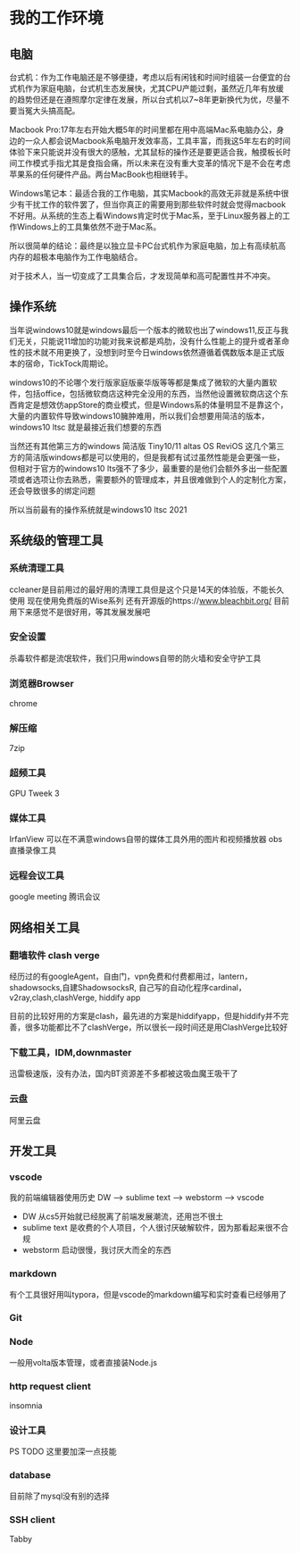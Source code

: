 # 我的工作环境

## 电脑
台式机：作为工作电脑还是不够便捷，考虑以后有闲钱和时间时组装一台便宜的台式机作为家庭电脑，台式机生态发展快，尤其CPU产能过剩，虽然近几年有放缓的趋势但还是在遵照摩尔定律在发展，所以台式机以7~8年更新换代为优，尽量不要当冤大头搞高配。

Macbook Pro:17年左右开始大概5年的时间里都在用中高端Mac系电脑办公，身边的一众人都会说Macbook系电脑开发效率高，工具丰富，而我这5年左右的时间体验下来只能说并没有很大的感触，尤其鼠标的操作还是要更适合我，触摸板长时间工作模式手指尤其是食指会痛，所以未来在没有重大变革的情况下是不会在考虑苹果系的任何硬件产品。两台MacBook也相继转手。

Windows笔记本：最适合我的工作电脑，其实Macbook的高效无非就是系统中很少有干扰工作的软件罢了，但当你真正的需要用到那些软件时就会觉得macbook不好用。从系统的生态上看Windows肯定时优于Mac系，至于Linux服务器上的工作Windows上的工具集依然不逊于Mac系。

所以很简单的结论：最终是以独立显卡PC台式机作为家庭电脑，加上有高续航高内存的超极本电脑作为工作电脑结合。

对于技术人，当一切变成了工具集合后，才发现简单和高可配置性并不冲突。

## 操作系统
当年说windows10就是windows最后一个版本的微软也出了windows11,反正与我们无关，只能说11增加的功能对我来说都是鸡肋，没有什么性能上的提升或者革命性的技术就不用更换了，没想到时至今日windows依然遵循着偶数版本是正式版本的宿命，TickTock周期论。

windows10的不论哪个发行版家庭版豪华版等等都是集成了微软的大量内置软件，包括office，包括微软商店这种完全没用的东西，当然他设置微软商店这个东西肯定是想效仿appStore的商业模式，但是Windows系的体量明显不是靠这个，大量的内置软件导致windows10臃肿难用，所以我们会想要用简洁的版本，windows10 ltsc 就是最接近我们想要的东西

当然还有其他第三方的windows 简洁版
Tiny10/11
altas OS
ReviOS
这几个第三方的简洁版windows都是可以使用的，但是我都有试过虽然性能是会更强一些，但相对于官方的windows10 lts强不了多少，最重要的是他们会额外多出一些配置项或者选项让你去熟悉，需要额外的管理成本，并且很难做到个人的定制化方案，还会导致很多的绑定问题

所以当前最有的操作系统就是windows10 ltsc 2021


## 系统级的管理工具

### 系统清理工具
ccleaner是目前用过的最好用的清理工具但是这个只是14天的体验版，不能长久使用
现在使用免费版的Wise系列
还有开源版的https://www.bleachbit.org/ 目前用下来感觉不是很好用，等其发展发展吧

### 安全设置
杀毒软件都是流氓软件，我们只用windows自带的防火墙和安全守护工具

### 浏览器Browser
chrome

### 解压缩
7zip

### 超频工具
GPU Tweek 3

### 媒体工具
IrfanView 可以在不满意windows自带的媒体工具外用的图片和视频播放器
obs 直播录像工具

### 远程会议工具
google meeting 
腾讯会议


## 网络相关工具

### 翻墙软件 clash verge
经历过的有googleAgent，自由门，vpn免费和付费都用过，lantern，shadowsocks,自建ShadowsocksR, 自己写的自动化程序cardinal，v2ray,clash,clashVerge, hiddify app

目前的比较好用的方案是clash，最先进的方案是hiddifyapp，但是hiddify并不完善，很多功能都比不了clashVerge，所以很长一段时间还是用ClashVerge比较好

### 下载工具，IDM,downmaster
迅雷极速版，没有办法，国内BT资源差不多都被这吸血魔王吸干了

### 云盘
阿里云盘

## 开发工具

### vscode

我的前端编辑器使用历史 DW —> sublime text  —> webstorm —> vscode

* DW 从cs5开始就已经脱离了前端发展潮流，还用岂不很土
* sublime text 是收费的个人项目，个人很讨厌破解软件，因为那看起来很不合规
* webstorm 启动很慢，我讨厌大而全的东西

### markdown 
有个工具很好用叫typora，但是vscode的markdown编写和实时查看已经够用了

### Git

### Node
一般用volta版本管理，或者直接装Node.js

### http request client
insomnia

### 设计工具
PS
TODO 这里要加深一点技能


### database 
目前除了mysql没有别的选择

### SSH client
Tabby